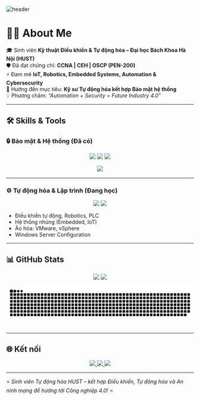 ![header](https://capsule-render.vercel.app/api?type=waving&color=gradient&height=230&section=header&text=Automation%20Student%20@HUST&fontSize=35&fontAlignY=40&animation=twinkling&desc=Cybersecurity%20%7C%20Automation%20%7C%20IoT&descSize=18)

# 👨‍🎓 About Me
🎓 Sinh viên **Kỹ thuật Điều khiển & Tự động hóa – Đại học Bách Khoa Hà Nội (HUST)**  
🛡️ Đã đạt chứng chỉ: **CCNA | CEH | OSCP (PEN-200)**  
⚡ Đam mê **IoT, Robotics, Embedded Systems, Automation & Cybersecurity**  
🌱 Hướng đến mục tiêu: **Kỹ sư Tự động hóa kết hợp Bảo mật hệ thống**  
💡 Phương châm: *“Automation + Security = Future Industry 4.0”*

---

## 🛠️ Skills & Tools

### 🔒 Bảo mật & Hệ thống (Đã có)
<p align="center">
  <img src="https://img.shields.io/badge/CCNA-Networking-blue?logo=cisco&logoColor=white" />
  <img src="https://img.shields.io/badge/CEH-Ethical%20Hacker-red?logo=hackthebox&logoColor=white" />
  <img src="https://img.shields.io/badge/OSCP-PEN200-orange?logo=offensive-security&logoColor=white" />
</p>

<p align="center">
  <img src="https://skillicons.dev/icons?i=linux,windows,docker,git,github,mysql,mongodb" />
</p>

---

### ⚙️ Tự động hóa & Lập trình (Đang học)
<p align="center">
  <img src="https://skillicons.dev/icons?i=python,cpp,matlab,arduino,raspberrypi" />
  <img src="https://skillicons.dev/icons?i=java,ts,react,nextjs,nodejs" />
</p>

- Điều khiển tự động, Robotics, PLC  
- Hệ thống nhúng (Embedded, IoT)  
- Ảo hóa: VMware, vSphere  
- Windows Server Configuration  

---

## 📊 GitHub Stats
<p align="center">
  <img src="https://github-readme-stats.vercel.app/api?username=hoangprohigher&show_icons=true&theme=radical" height="150"/>
  <img src="https://github-readme-stats.vercel.app/api/top-langs/?username=hoangprohigher&layout=compact&theme=radical" height="150"/>
</p>

<!-- Hiệu ứng 3D Contributions -->
<p align="center">
  <img src="https://raw.githubusercontent.com/Platane/snk/output/github-contribution-grid-snake.svg" />
</p>

---

## 🌐 Kết nối
<p align="center">
  <a href="https://www.linkedin.com/in/ho%C3%A0ng-nguy%E1%BB%85n-l%C3%AA-3b3213248" target="_blank">
    <img src="https://img.shields.io/badge/LinkedIn-Hoàng%20Nguyễn%20Lê-blue?style=for-the-badge&logo=linkedin&logoColor=white" />
  </a>
  <a href="https://github.com/hoangprohigher" target="_blank">
    <img src="https://img.shields.io/badge/GitHub-hoangprohigher-black?style=for-the-badge&logo=github&logoColor=white" />
  </a>
  <a href="mailto:hoang.nl230321p@sis.hust.edu.vn">
    <img src="https://img.shields.io/badge/Email-hoang.nl230321p%40sis.hust.edu.vn-red?style=for-the-badge&logo=gmail&logoColor=white" />
  </a>
</p>

---

⭐️ *Sinh viên Tự động hóa HUST – kết hợp Điều khiển, Tự động hóa và An ninh mạng để hướng tới Công nghiệp 4.0!* ⭐️
